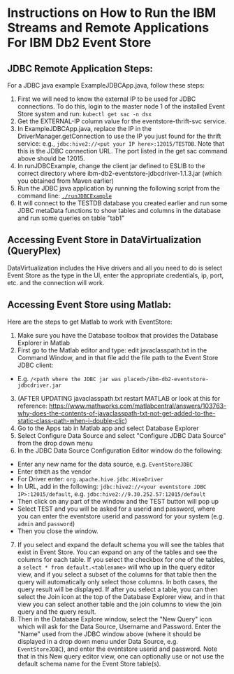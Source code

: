 # Instructions on How to Run the IBM Streams and Remote Applications For IBM Db2 Event Store

## JDBC Remote Application Steps: 

For a JDBC java example ExampleJDBCApp.java, follow these steps:
1. First we will need to know the external IP to be used for JDBC connections. To do this, login to the master node 1 of the installed Event Store system and run: `kubectl get sac -n dsx`
2. Get the EXTERNAL-IP column value for the eventstore-thrift-svc service.
3. In ExampleJDBCApp.java, replace the IP in the DriverManager.getConnection to use the IP you just found for the thrift service: e.g., `jdbc:hive2://<put your IP here>:12015/TESTDB`. Note that this is the JDBC connection URL. The port listed in the get sac command above should be 12015.
4. In runJDBCExample, change the client jar defined to ESLIB to the correct directory where ibm-db2-eventstore-jdbcdriver-1.1.3.jar (which you obtained from Maven earlier)
5. Run the JDBC java application by running the following script from the command line: [`./runJDBCExample`](runJDBCExample)
6. It will connect to the TESTDB database you created earlier and run some JDBC metaData functions to show tables and columns in the database and run some queries on table "tab1"

## Accessing Event Store in DataVirtualization (QueryPlex)

DataVirtualization includes the Hive drivers and all you need to do is select Event Store as the type in the UI, enter the appropriate credentials, ip, port, etc. and the connection will work.

## Accessing Event Store using Matlab:

Here are the steps to get Matlab to work with EventStore:
1. Make sure you have the Database toolbox that provides the Database Explorer in Matlab
2. First go to the Matlab editor and type: edit javaclasspath.txt in the Command Window, and in that file add the file path to the Event Store JDBC client:
  * E.g. `/<path where the JDBC jar was placed>/ibm-db2-eventstore-jdbcdriver.jar`
3. (AFTER UPDATING javaclasspath.txt restart MATLAB or look at this for reference: https://www.mathworks.com/matlabcentral/answers/103763-why-does-the-contents-of-javaclasspath-txt-not-get-added-to-the-static-class-path-when-i-double-clic)
4. Go to the Apps tab in Matlab app and select Database Explorer
5. Select Configure Data Source and select "Configure JDBC Data Source" from the drop down menu
6. In the JDBC Data Source Configuration Editor window do the following:
  * Enter any new name for the data source, e.g. `EventStoreJDBC`
  * Enter `OTHER` as the vendor
  * For Driver enter: `org.apache.hive.jdbc.HiveDriver`
  * In URL, add in the following: `jdbc:hive2://<your eventstore JDBC IP>:12015/default`, e.g. `jdbc:hive2://9.30.252.57:12015/default`
  * Then click on any part of the window and the TEST button will pop up
  * Select TEST and you will be asked for a userid and password, where you can enter the eventstore userid and password for your system (e.g. `admin` and `password`)
  * Then you close the window. 
7. If you select and expand the default schema you will see the tables that exist in Event Store. You can expand on any of the tables and see the columns for each table. If you select the checkbox for one of the tables, a `select * from default.<tablename>` will who up in the query editor view, and if you select a subset of the columns for that table then the query will automatically only select those columns. In both cases, the query result will be displayed. If after you select a table, you can then select the Join icon at the top of the Database Explorer view, and in that view you can select another table and the join columns to view the join query and the query result.
8. Then in the Database Explore window, select the "New Query" icon which will ask for the Data Source, Username and Password. Enter the "Name" used from the JDBC window above (where it should be displayed in a drop down menu under Data Source, e.g. `EventStoreJDBC`), and enter the eventstore userid and password. Note that in this New query editor view, one can optionally use or not use the default schema name for the Event Store table(s).
